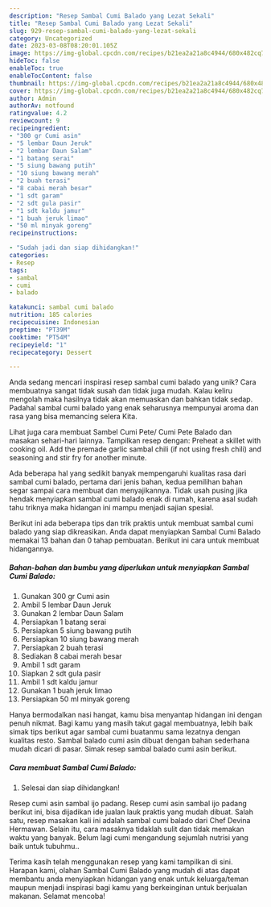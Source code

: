 ```yaml
---
description: "Resep Sambal Cumi Balado yang Lezat Sekali"
title: "Resep Sambal Cumi Balado yang Lezat Sekali"
slug: 929-resep-sambal-cumi-balado-yang-lezat-sekali
category: Uncategorized
date: 2023-03-08T08:20:01.105Z
image: https://img-global.cpcdn.com/recipes/b21ea2a21a8c4944/680x482cq70/sambal-cumi-balado-foto-resep-utama.jpg
hideToc: false
enableToc: true
enableTocContent: false
thumbnail: https://img-global.cpcdn.com/recipes/b21ea2a21a8c4944/680x482cq70/sambal-cumi-balado-foto-resep-utama.jpg
cover: https://img-global.cpcdn.com/recipes/b21ea2a21a8c4944/680x482cq70/sambal-cumi-balado-foto-resep-utama.jpg
author: Admin
authorAv: notfound
ratingvalue: 4.2
reviewcount: 9
recipeingredient:
- "300 gr Cumi asin"
- "5 lembar Daun Jeruk"
- "2 lembar Daun Salam"
- "1 batang serai"
- "5 siung bawang putih"
- "10 siung bawang merah"
- "2 buah terasi"
- "8 cabai merah besar"
- "1 sdt garam"
- "2 sdt gula pasir"
- "1 sdt kaldu jamur"
- "1 buah jeruk limao"
- "50 ml minyak goreng"
recipeinstructions:

- "Sudah jadi dan siap dihidangkan!"
categories:
- Resep
tags:
- sambal
- cumi
- balado

katakunci: sambal cumi balado 
nutrition: 185 calories
recipecuisine: Indonesian
preptime: "PT39M"
cooktime: "PT54M"
recipeyield: "1"
recipecategory: Dessert

---
```





Anda sedang mencari inspirasi resep sambal cumi balado yang unik? Cara membuatnya sangat tidak susah dan tidak juga mudah. Kalau keliru mengolah maka hasilnya tidak akan memuaskan dan bahkan tidak sedap. Padahal sambal cumi balado yang enak seharusnya mempunyai aroma dan rasa yang bisa memancing selera Kita.





Lihat juga cara membuat Sambel Cumi Pete/ Cumi Pete Balado dan masakan sehari-hari lainnya. Tampilkan resep dengan: Preheat a skillet with cooking oil. Add the premade garlic sambal chili (if not using fresh chili) and seasoning and stir fry for another minute.

Ada beberapa hal yang sedikit banyak mempengaruhi kualitas rasa dari sambal cumi balado, pertama dari jenis bahan, kedua pemilihan bahan segar sampai cara membuat dan menyajikannya. Tidak usah pusing jika hendak menyiapkan sambal cumi balado enak di rumah, karena asal sudah tahu triknya maka hidangan ini mampu menjadi sajian spesial.






Berikut ini ada beberapa tips dan trik praktis untuk membuat sambal cumi balado yang siap dikreasikan. Anda dapat menyiapkan Sambal Cumi Balado memakai 13 bahan dan 0 tahap pembuatan. Berikut ini cara untuk membuat hidangannya.

<!--inarticleads1-->

##### Bahan-bahan dan bumbu yang diperlukan untuk menyiapkan Sambal Cumi Balado:

1. Gunakan 300 gr Cumi asin
1. Ambil 5 lembar Daun Jeruk
1. Gunakan 2 lembar Daun Salam
1. Persiapkan 1 batang serai
1. Persiapkan 5 siung bawang putih
1. Persiapkan 10 siung bawang merah
1. Persiapkan 2 buah terasi
1. Sediakan 8 cabai merah besar
1. Ambil 1 sdt garam
1. Siapkan 2 sdt gula pasir
1. Ambil 1 sdt kaldu jamur
1. Gunakan 1 buah jeruk limao
1. Persiapkan 50 ml minyak goreng


Hanya bermodalkan nasi hangat, kamu bisa menyantap hidangan ini dengan penuh nikmat. Bagi kamu yang masih takut gagal membuatnya, lebih baik simak tips berikut agar sambal cumi buatanmu sama lezatnya dengan kualitas resto. Sambal balado cumi asin dibuat dengan bahan sederhana mudah dicari di pasar. Simak resep sambal balado cumi asin berikut. 

<!--inarticleads2-->

##### Cara membuat Sambal Cumi Balado:


1. Selesai dan siap dihidangkan!

Resep cumi asin sambal ijo padang. Resep cumi asin sambal ijo padang berikut ini, bisa dijadikan ide jualan lauk praktis yang mudah dibuat. Salah satu, resep masakan kali ini adalah sambal cumi balado dari Chef Devina Hermawan. Selain itu, cara masaknya tidaklah sulit dan tidak memakan waktu yang banyak. Belum lagi cumi mengandung sejumlah nutrisi yang baik untuk tubuhmu.. 

Terima kasih telah menggunakan resep yang kami tampilkan di sini. Harapan kami, olahan Sambal Cumi Balado yang mudah di atas dapat membantu anda menyiapkan hidangan yang enak untuk keluarga/teman maupun menjadi inspirasi bagi kamu yang berkeinginan untuk berjualan makanan. Selamat mencoba!

